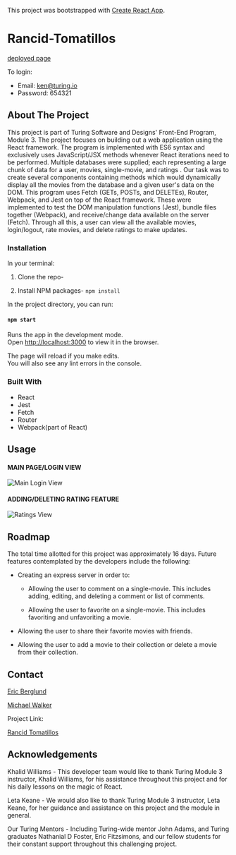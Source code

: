 This project was bootstrapped with [Create React App](https://github.com/facebook/create-react-app).

# Rancid-Tomatillos

[deployed page](https://ericberglund117.github.io/Rancid-Tomatillos/)

To login:

  * Email: ken@turing.io
  * Password: 654321

## About The Project

This project is part of Turing Software and Designs' Front-End Program, Module 3. The project focuses on building out a web application using the React framework. The program is implemented with ES6 syntax and exclusively uses JavaScript/JSX methods whenever React iterations need to be performed. Multiple databases were supplied; each representing a large chunk of data for a user, movies, single-movie, and ratings . Our task was to create several components containing methods which would dynamically display all the movies from the database and a given user's data on the DOM. This program uses Fetch (GETs, POSTs, and DELETEs), Router, Webpack, and Jest on top of the React framework. These were implemented to test the DOM manipulation functions (Jest), bundle files together (Webpack), and receive/change data available on the server (Fetch). Through all this, a user can view all the available movies, login/logout, rate movies, and delete ratings to make updates. 

### Installation

In your terminal:

1. Clone the repo-

2. Install NPM packages- `npm install`
  
In the project directory, you can run:

#### `npm start`

Runs the app in the development mode.<br />
Open [http://localhost:3000](http://localhost:3000) to view it in the browser.

The page will reload if you make edits.<br />
You will also see any lint errors in the console.

### Built With

* React
* Jest
* Fetch
* Router
* Webpack(part of React)

## Usage

#### MAIN PAGE/LOGIN VIEW
![Main Login View](https://i.imgur.com/p1tZZDo.gif)

#### ADDING/DELETING RATING FEATURE
![Ratings View](https://i.imgur.com/1jrYVcq.gifv)


## Roadmap

The total time allotted for this project was approximately 16 days. Future features contemplated by the developers include the following:

  * Creating an express server in order to:
  
    * Allowing the user to comment on a single-movie. This includes adding, editing, and deleting a comment or list of comments.
    
    * Allowing the user to favorite on a single-movie. This includes favoriting and unfavoriting a movie. 
  
  * Allowing the user to share their favorite movies with friends.
  
  * Allowing the user to add a movie to their collection or delete a movie from their collection.

## Contact

 [Eric Berglund](https://github.com/ericberglund117)
 
 [Michael Walker](https://github.com/MichaelEWalker87)

Project Link: 

[Rancid Tomatillos](https://github.com/ericberglund117/Rancid-Tomatillos)


## Acknowledgements

Khalid Williams - This developer team would like to thank Turing Module 3 instructor, Khalid Williams, for his assistance throughout this project and for his daily lessons on the magic of React.

Leta Keane - We would also like to thank Turing Module 3 instructor, Leta Keane, for her guidance and assistance on this project and the module in general.

Our Turing Mentors - Including Turing-wide mentor John Adams, and Turing graduates Nathanial D Foster, Eric Fitzsimons, and our fellow students for their constant support throughout this challenging project.
